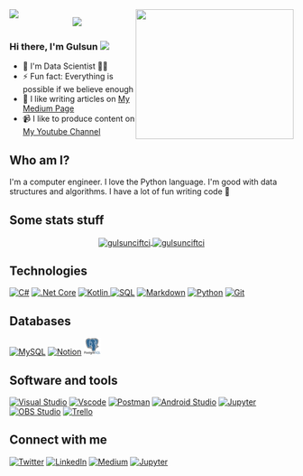 <img align="right" src="https://media.giphy.com/media/13HBDT4QSTpveU/giphy.gif" width="280" height="230"  />
<img align="left" src="https://visitor-badge.laobi.icu/badge?page_id=gulsunciftci.gulsunciftci">
<p align="center">
    <img src="https://readme-typing-svg.herokuapp.com/?lines=Hello!+👋;Nice+to+see+you+🧡&center=true&size=25">
</p>

### Hi there, I'm Gulsun <img src="https://user-images.githubusercontent.com/42378118/110234147-e3259600-7f4e-11eb-95be-0c4047144dea.gif" width="30"> 

<!--
**gulsunciftci/GulsunCiftci** is a ✨ _special_ ✨ repository because its `README.md` (this file) appears on your GitHub profile.

Here are some ideas to get you started:

- 🔭 I’m currently working on ...
- 🌱 I’m currently learning ...
- 👯 I’m looking to collaborate on ...
- 🤔 I’m looking for help with ...
- 💬 Ask me about ...
- 📫 How to reach me: ...
- 😄 Pronouns: ...
- ⚡ Fun fact: ...
-->

- 💬 I'm Data Scientist 👩‍💻
- ⚡ Fun fact: Everything is possible if we believe enough
- 📝 I like writing articles on [My Medium Page](https://medium.com/@gulsunciftci) 
- 📹 I like to produce content on [My Youtube Channel](https://www.youtube.com/@gulsunciftci) 

## Who am I?

I'm a computer engineer. I love the Python language. I'm good with data structures and algorithms. I have a lot of fun writing code 🚀

## Some stats stuff
<p align="center">
	<a href="https://github.com/gulsunciftci">
		  <img height="165em" align="center" src="https://github-readme-stats.vercel.app/api?username=gulsunciftci&show_icons=true&locale=en&include_all_commits=true&count_private=true" alt="gulsunciftci"/>
		  <img height="165em" align="center" src="https://github-readme-stats.vercel.app/api/top-langs?username=gulsunciftci&show_icons=true&locale=en&layout=compact&langs_count=8" alt="gulsunciftci"/>
	</a>
</p>

## Technologies

<p>
    <a href="https://docs.microsoft.com/en-us/dotnet/csharp/"><img alt="C#" src="https://seeklogo.com/images/C/c-sharp-c-logo-02F17714BA-seeklogo.com.png" width="27" height="30"></a>
     <a href="https://dotnet.microsoft.com/"><img alt=".Net Core" src="https://upload.wikimedia.org/wikipedia/commons/thumb/e/ee/.NET_Core_Logo.svg/1200px-.NET_Core_Logo.svg.png" width="30" height="30" ></a>
    <a href="https://developer.android.com/kotlin?hl=tr"><img alt="Kotlin" src="https://upload.wikimedia.org/wikipedia/commons/7/74/Kotlin_Icon.png" width="30" height="30" > 
 </a>
    <a href="https://www.w3schools.com/sql/"><img alt="SQL" src="https://upload.wikimedia.org/wikipedia/commons/6/6f/Sql_database_shortcut_icon.png" width="40" height="40"></a>
    <a href="https://www.markdownguide.org/"><img alt="Markdown" src="https://upload.wikimedia.org/wikipedia/commons/e/ee/Markdown-blue-solid.svg" width="30" height="30"></a>
    <a href="https://www.python.org/"><img alt="Python" src="https://upload.wikimedia.org/wikipedia/commons/c/c3/Python-logo-notext.svg" width="30" height="30" ></a>
    <a href="https://git-scm.com/" ><img alt="Git" src="https://www.vectorlogo.zone/logos/git-scm/git-scm-icon.svg" width="30" height="30"></a>
</p>

## Databases 

<p>
    <a href="https://www.mysql.com/"><img alt="MySQL" src="https://upload.wikimedia.org/wikipedia/commons/0/0a/MySQL_textlogo.svg" width="30" height="30"></a>
    <a href="https://www.notion.so/"><img alt="Notion" src="https://upload.wikimedia.org/wikipedia/commons/e/e9/Notion-logo.svg" width="30" height="30"></a>
    <a href="https://www.postgresql.org"><img alt="PostgreSQL" src="https://raw.githubusercontent.com/devicons/devicon/master/icons/postgresql/postgresql-original-wordmark.svg" width="30" height="30"></a>
</p>

## Software and tools

<p>
    <a href="https://visualstudio.microsoft.com/tr/"><img alt="Visual Studio" src="https://upload.wikimedia.org/wikipedia/commons/5/5f/Visual_Studio_Logo_%282013-2017%29.svg" width="30" height="30"></a>
    <a href="https://code.visualstudio.com/"><img alt="Vscode" src="https://upload.wikimedia.org/wikipedia/commons/thumb/9/9a/Visual_Studio_Code_1.35_icon.svg/1024px-Visual_Studio_Code_1.35_icon.svg.png" width="30" height="30"></a>
  <a href="https://postman.com"><img alt="Postman" src="https://www.vectorlogo.zone/logos/getpostman/getpostman-icon.svg"  width="30" height="30"></a>
  <a href="https://developer.android.com/studio"><img alt="Android Studio" src="https://upload.wikimedia.org/wikipedia/commons/9/95/Android_Studio_Icon_3.6.svg" width="30" height="30"></a>
  <a href="https://jupyter.org/ "><img alt="Jupyter" src="https://upload.wikimedia.org/wikipedia/commons/3/38/Jupyter_logo.svg" width="30" height="30"></a>
  <a href="https://obsproject.com/"><img alt="OBS Studio" src="https://upload.wikimedia.org/wikipedia/commons/1/14/Open_Broadcaster_Software_Logo.png" width="30" height="30"></a>
  <a href="https://trello.com/"><img alt="Trello" src="https://cdn.iconscout.com/icon/free/png-512/trello-6-569395.png" width="30" height="30"></a>
</p>

## Connect with me

  <a href="https://twitter.com/gulsunnciftci"><img alt="Twitter" src="https://upload.wikimedia.org/wikipedia/commons/6/6f/Logo_of_Twitter.svg" width="30" height="30"></a>
  <a href="https://www.linkedin.com/in/gulsunciftci"><img alt="LinkedIn" src="https://upload.wikimedia.org/wikipedia/commons/e/e9/Linkedin_icon.svg" width="30" height="30"></a>
  <a href="https://medium.com/@gulsunciftci"><img alt="Medium" src="https://upload.wikimedia.org/wikipedia/commons/e/ec/Medium_logo_Monogram.svg" width="30" height="30"></a>
  <a href="mailto:gulsunnciftci@gmail.com"><img alt="Jupyter" src="https://upload.wikimedia.org/wikipedia/commons/7/7e/Gmail_icon_%282020%29.svg" width="30" height="30"></a>

